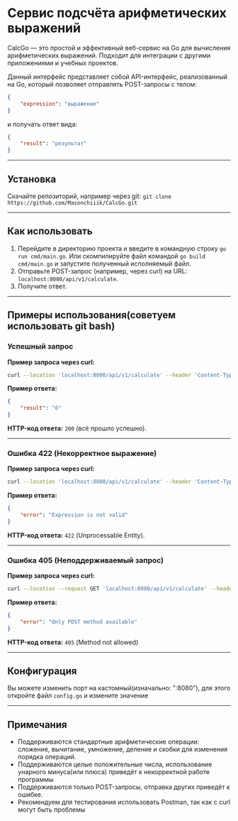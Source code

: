 # Сервис подсчёта арифметических выражений


CalcGo — это простой и эффективный веб-сервис на Go для вычисления арифметических выражений. Подходит для интеграции с другими приложениями и учебных проектов.

Данный интерфейс представляет собой API-интерфейс, реализованный на Go, который позволяет отправлять POST-запросы с телом:

```json
{
    "expression": "выражение"
}
```

и получать ответ вида:

```json
{
    "result": "результат"
}
```

---
## Установка

Скачайте репозиторий, например через git: `git clone https://github.com/Masonchiiik/CalcGo.git `

---

## Как использовать

1. Перейдите в директорию проекта и введите в командную строку `go run cmd/main.go`. Или скомпилируйте файл командой `go build cmd/main.go` и запустите полученный исполняемый файл.
2. Отправьте POST-запрос (например, через curl) на URL: `localhost:8080/api/v1/calculate`.
3. Получите ответ.

---

## Примеры использования(советуем использовать git bash)

### Успешный запрос

**Пример запроса через curl:**

```bash
curl --location 'localhost:8080/api/v1/calculate' --header 'Content-Type: application/json' --data '{"expression":"2*2+2"}'
```

**Пример ответа:**

```json
{
    "result": "6"
}
```

**HTTP-код ответа:** `200` (всё прошло успешно).

---

### Ошибка 422 (Некорректное выражение)

**Пример запроса через curl:**

```bash
curl --location 'localhost:8080/api/v1/calculate' --header 'Content-Type: application/json' --data '{"expression":"0.25+0.251++"}'
```

**Пример ответа:**

```json
{
    "error": "Expression is not valid"
}
```

**HTTP-код ответа:** `422` (Unprocessable Entity).


---
### Ошибка 405 (Неподдерживаемый запрос)

**Пример запроса через curl:**

```bash
curl --location --request GET 'localhost:8080/api/v1/calculate' --header 'Content-Type: application/json' --data '{"expression":"21-12-81+24+72*42/3"}'
```

**Пример ответа:**

```json
{
    "error": "Only POST method available"
}
```

**HTTP-код ответа:** `405` (Method not allowed)

---

## Конфигурация

Вы можете изменить порт на кастомный(изначально: ":8080"), для этого откройте файл `config.go` и измените значение

---
## Примечания

- Поддерживаются стандартные арифметические операции: сложение, вычитание, умножение, деление и скобки для изменения порядка операций.
- Поддерживаются целые положительные числа, использование унарного минуса(или плюса) приведёт к некорректной работе программы
- Поддерживаются только POST-запросы, отправка других приведёт к ошибке.
- Рекомендуем для тестирования использовать Postman, так как с curl могут быть проблемы

